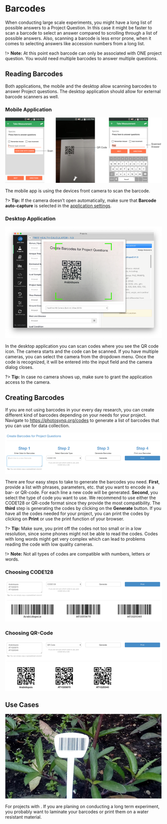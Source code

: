 # Barcodes

When conducting large scale experiments, you might have a long list of possible answers to a Project Question. In this case it might be faster to scan a barcode to select an answer compared to scrolling through a list of possible answers. Also, scanning a barcode is less error prone, when it comes to selecting answers like accession numbers from a long list.

!> **Note:** At this point each barcode can only be associated with ONE project question. You would need multiple barcodes to answer multiple questions.

## Reading Barcodes

Both applications, the mobile and the desktop allow scanning barcodes to answer Project questions. The desktop application should allow for external barcode scanners as well.

### Mobile Application

![Scanning a QR Code using the devices front camera](images/barcode-scan-mobile.png)

The mobile app is using the devices front camera to scan the barcode.

?> **Tip:** If the camera doesn’t open automatically, make sure that **Barcode auto-capture** is selected in the [application settings](mobile-application/settings).

### Desktop Application

![Scanning a QR Code using the devices webcam](images/barcode-scan-desktop.png)

In the desktop application you can scan codes where you see the <i class="fa fa-qrcode"></i> QR code icon. The camera starts and the code can be scanned. If you have multiple cameras, you can select the camera from the dropdown menu. Once the code is recognized, it will be entered into the input field and the camera dialog closes.

?> **Tip:** In case no camera shows up, make sure to grant the application access to the camera.

## Creating Barcodes

If you are not using barcodes in your every day research, you can create different kind of barcodes depending on your needs for your project. Navigate to <https://photosynq.org/codes> to generate a list of barcodes that you can use for data collection.

![Generating Barcodes for Projects](images/barcodes.png)

There are four easy steps to take to generate the barcodes you need. **First**, provide a list with phrases, parameters, etc. that you want to encode in a bar- or QR-code. For each line a new code will be generated. **Second**, you select the type of code you want to use. We recommend to use either the CODE128 or QR-code format since they provide the most compatibility. The **third** step is generating the codes by clicking on the **Generate** button. If you have all the codes needed for your project, you can print the codes by clicking on **Print** or use the print function of your browser.

?> **Tip:** Make sure, you print off the codes not too small or in a low resolution, since some phones might not be able to read the codes. Codes with long words might get very complex which can lead to problems reading the code with low quality cameras.

!> **Note:** Not all types of codes are compatible with numbers, letters or words.

### Choosing CODE128

![Generating barcodes using the CODE128 format](images/barcode-code128.png)

### Choosing QR-Code

![Generating barcodes using the QR code format](images/barcode-qr.png)

## Use Cases

![Barcode using a stake to label and indicate a plant](images/barcode-example.png)

For projects with . If you are planing on conducting a long term experiment, you probably want to laminate your barcodes or print them on a water resistant material.